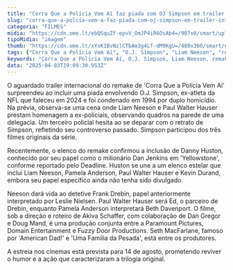 ```yaml
---
title: "Corra Que a Polícia Vem Aí faz piada com OJ Simpson em trailer internacional"
slug: "corra-que-a-polcia-vem-a-faz-piada-com-oj-simpson-em-trailer-internacional"
categoria: "FILMES"
midia: "https://cdn.ome.lt/ebQSquZf-epvV_OmJP4iR6OsAb4=/987x0/smart/uploads/conteudo/fotos/OMELETE_CAPA_-_2025-04-03T153822.077.png"
tipoMidia: "imagem"
thumb: "https://cdn.ome.lt/xYxK1BvNzlCTbAm3g4Lf-dM9KgU=/480x360/smart/extras/conteudos/omelete_THUMB_-_2025-04-03T153813.231.png"
tags: ["Corra Que a Polícia Vem Aí", "O.J. Simpson", "Liam Neeson", "remake", "comédia", "trailer internacional", "estreia em cinema", "elenco estelar"]
keywords: "Corra Que a Polícia Vem Aí, O.J. Simpson, Liam Neeson, remake, comédia, trailer internacional, estreia em cinema, elenco estelar"
data: "2025-04-03T19:09:30.953Z"
---
```


O aguardado trailer internacional do remake de 'Corra Que a Polícia Vem Aí' surpreendeu ao incluir uma piada envolvendo O.J. Simpson, ex-atleta da NFL que faleceu em 2024 e foi condenado em 1994 por duplo homicídio. Na prévia, observa-se uma cena onde Liam Neeson e Paul Walter Hauser prestam homenagem a ex-policiais, observando quadros na parede de uma delegacia. Um terceiro policial hesita ao se deparar com o retrato de Simpson, refletindo seu controverso passado. Simpson participou dos três filmes originais da série.

Recentemente, o elenco do remake confirmou a inclusão de Danny Huston, conhecido por seu papel como o milionário Dan Jenkins em 'Yellowstone', conforme reportado pelo Deadline. Huston se une a um elenco estelar que inclui Liam Neeson, Pamela Anderson, Paul Walter Hauser e Kevin Durand, embora seu papel específico ainda não tenha sido divulgado.

Neeson dará vida ao detetive Frank Drebin, papel anteriormente interpretado por Leslie Nielsen. Paul Walter Hauser será Ed, o parceiro de Drebin, enquanto Pamela Anderson interpretará Beth Davenport. O filme, sob a direção e roteiro de Akiva Schaffer, com colaboração de Dan Gregor e Doug Mand, é uma produção conjunta entre a Paramount Pictures, Domain Entertainment e Fuzzy Door Productions. Seth MacFarlane, famoso por 'American Dad!' e 'Uma Família da Pesada', está entre os produtores.

A estreia nos cinemas está prevista para 14 de agosto, prometendo reviver o humor e a ação que caracterizaram a trilogia original.